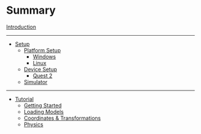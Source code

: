 # Summary

[Introduction](introduction.md)

---

- [Setup]()
  - [Platform Setup]()
    - [Windows](./setup/windows.md)
    - [Linux]()
  - [Device Setup]()
    - [Quest 2]()
  - [Simulator]()

---

- [Tutorial](./tutorial/introduction.md)
  - [Getting Started](./tutorial/getting_started.md)
  - [Loading Models](./tutorial/loading_models.md)
  - [Coordinates & Transformations](./tutorial/coordinates.md)
  - [Physics](./tutorial/physics.md)
